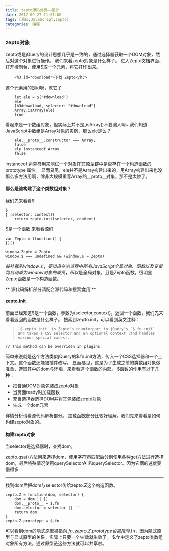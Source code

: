 ```yaml
---
title: zepto源码分析——设计
date: 2017-09-27 11:51:00
tags: [源码,JavaScript,zepto]
categories: 编程
---
```

### zepto对象
zepto或是jQuery的设计思想几乎是一致的，通过选择器获取一个DOM对象，然后对这个对象进行操作。
我们来看zepto对象是什么样子。
进入Zepto文档界面，打开控制台，使用$取一个元素，将它打印出来。
<!-- more -->
```
    <h3 id="download">下载 Zepto</h3>
```
这个元素用的是id呀，就它了

```
    let ele = $('#download')
    ele
    [h3#download, selector: "#download"]
    Array.isArray(ele)
    true
```

看起来是一个数组对象，但实际上并不是,isArray()不要骗人啊~
我们知道JavaScript中数组是Array对象的实例，那么ele是么？

```
    ele.__proto__.constructor === Array;
    false
    ele instanceof Array
    false
```

instanceof 运算符用来测试一个对象在其原型链中是否存在一个构造函数的 prototype 属性。
显而易见，ele并不是Array构建出来的，用Array构建出来也没那么多方法用啊，除非大规模重写Array的__proto__对象，那不是太惨了。

#### 那么是谁构建了这个类数组对象？

我们先来看看$

    $
    ƒ (selector, context){
        return zepto.init(selector, context)

$是一个函数
来看看源码

    var Zepto = (function() {
    })()

    window.Zepto = Zepto
    window.$ === undefined && (window.$ = Zepto)

$被挂载到window上，要知道在浏览器中所有JavaScript 全局对象、函数以及变量均自动成为window 对象的成员，所以$是全局对象，且是Zepto函数，很明显Zepto函数是一个构造函数。

** 源代码解析部分请配合源代码和搜索食用 **

#### zepto.init

前面已经知道$是一个函数，参数为(selector,context)，返回一个函数，我们先来看看返回的函数是什么样子。
搜索到zepto.init，可以看到英文注释：
>     `$.zepto.init` is Zepto's counterpart to jQuery's `$.fn.init` and takes a CSS selector and an optional context (and handles various special cases).
    // This method can be overriden in plugins.

简单来说就是这个方法类似jQuery的$.fn.init方法，传入一个CSS选择器和一个上下文。这个函数还能被插件改写。
显而易见，这是为了生成之前的类数组对象做准备，选取其中的dom与环境，来看看这个函数的内部。
$函数的作用有以下几种：

- 把普通DOM对象包装成zepto对象
- 当页面ready时加载函数
- 充当选择器选择DOM并将其包装成zepto对象
- 生成一个dom元素  

详情分析请看源代码解析部分。
加载函数部分比较好理解，我们先来看看是如何构建zepto对象的。
#### 构建zepto对象
当selector是选择器时，查找dom。

zepto.qsa()方法用来选择dom，使用字符串匹配后分别使用各种get方法进行选择dom，最后特殊情况使用querySelectorAll和querySelector。因为它俩的速度要慢得多

************
找到dom后把dom与selector传给zepto.Z这个构造函数。

    zepto.Z = function(dom, selector) {
        dom = dom || []
        dom.__proto__ = $.fn
        dom.selector = selector || ''
        return dom
    }
    zepto.Z.prototype = $.fn

可以看到dom的隐式原型被指向$.fn,zepto.Z.prototype也被指向$.fn，因为隐式原型与显式原型的关系，实际上只要一个生效就生效了。
$.fn中定义了zepto类数组对象所有方法，通过原型链这些方法就可以共享啦。